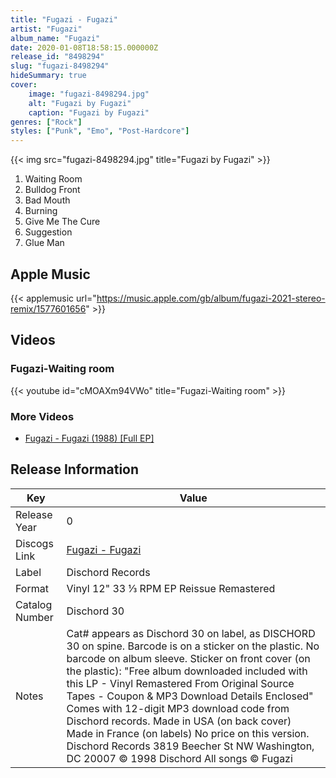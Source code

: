 ```yaml
---
title: "Fugazi - Fugazi"
artist: "Fugazi"
album_name: "Fugazi"
date: 2020-01-08T18:58:15.000000Z
release_id: "8498294"
slug: "fugazi-8498294"
hideSummary: true
cover:
    image: "fugazi-8498294.jpg"
    alt: "Fugazi by Fugazi"
    caption: "Fugazi by Fugazi"
genres: ["Rock"]
styles: ["Punk", "Emo", "Post-Hardcore"]
---
```


{{< img src="fugazi-8498294.jpg" title="Fugazi by Fugazi" >}}

<!-- section break -->

1. Waiting Room
2. Bulldog Front
3. Bad Mouth
4. Burning
5. Give Me The Cure
6. Suggestion
7. Glue Man

<!-- section break -->




## Apple Music
{{< applemusic url="https://music.apple.com/gb/album/fugazi-2021-stereo-remix/1577601656" >}}





## Videos
### Fugazi-Waiting room
{{< youtube id="cMOAXm94VWo" title="Fugazi-Waiting room" >}}<br>

### More Videos

- [Fugazi - Fugazi (1988) [Full EP]](https://www.youtube.com/watch?v=d06_Yl-mHE0)


## Release Information
|  Key           | Value                                                |
| ---------------| ---------------------------------------------------- |
| Release Year   | 0                                   |
| Discogs Link   | [Fugazi - Fugazi](https://www.discogs.com/release/8498294-Fugazi-Fugazi) |
| Label          | Dischord Records |
| Format         | Vinyl 12" 33 ⅓ RPM EP Reissue Remastered |
| Catalog Number | Dischord 30 |
| Notes | Cat# appears as Dischord 30 on label, as DISCHORD 30 on spine.  Barcode is on a sticker on the plastic. No barcode on album sleeve.  Sticker on front cover (on the plastic): "Free album downloaded included with this LP - Vinyl Remastered From Original Source Tapes - Coupon & MP3 Download Details Enclosed"  Comes with 12-digit MP3 download code from Dischord records.  Made in USA (on back cover) Made in France (on labels)  No price on this version.  Dischord Records 3819 Beecher St NW Washington, DC 20007  © 1998 Dischord  All songs © Fugazi |